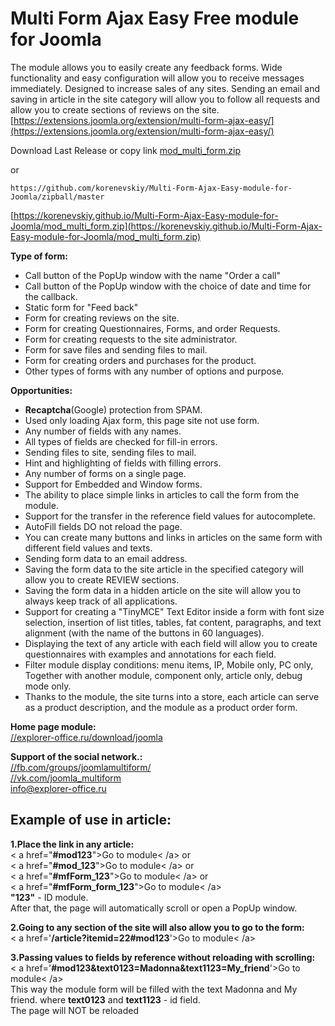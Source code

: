 # Multi Form Ajax Easy Free module for Joomla 

The module allows you to easily create any feedback forms. Wide functionality and easy configuration will allow you to receive messages immediately.
Designed to increase sales of any sites. Sending an email and saving in article in the site category will allow you to follow all requests and allow you to create sections of reviews on the site.  
[https://extensions.joomla.org/extension/multi-form-ajax-easy/](https://extensions.joomla.org/extension/multi-form-ajax-easy/)

Download Last Release or copy link [mod_multi_form.zip](https://github.com/korenevskiy/Multi-Form-Ajax-Easy-module-for-Joomla/zipball/master)


or
```
https://github.com/korenevskiy/Multi-Form-Ajax-Easy-module-for-Joomla/zipball/master
```

[https://korenevskiy.github.io/Multi-Form-Ajax-Easy-module-for-Joomla/mod_multi_form.zip](https://korenevskiy.github.io/Multi-Form-Ajax-Easy-module-for-Joomla/mod_multi_form.zip)

**Type of form:**
- Call button of the PopUp window with the name "Order a call"
- Call button of the PopUp window with the choice of date and time for the callback.
- Static form for "Feed back"
- Form for creating reviews on the site.
- Form for creating Questionnaires, Forms, and order Requests.
- Form for creating requests to the site administrator.
- Form for save files and sending files to mail.
- Form for creating orders and purchases for the product.
- Other types of forms with any number of options and purpose.

**Opportunities:**
- **Recaptcha**(Google) protection from SPAM.
- Used only loading Ajax form, this page site not use form.
- Any number of fields with any names.
- All types of fields are checked for fill-in errors.
- Sending files to site, sending files to mail.
- Hint and highlighting of fields with filling errors.
- Any number of forms on a single page.
- Support for Embedded and Window forms.
- The ability to place simple links in articles to call the form from the module.
- Support for the transfer in the reference field values for autocomplete.
- AutoFill fields DO not reload the page.
- You can create many buttons and links in articles on the same form with different field values and texts.
- Sending form data to an email address.
- Saving the form data to the site article in the specified category will allow you to create REVIEW sections.
- Saving the form data in a hidden article on the site will allow you to always keep track of all applications.
- Support for creating a "TinyMCE" Text Editor inside a form with font size selection, insertion of list titles, tables, fat content, paragraphs, and text alignment (with the name of the buttons in 60 languages).
- Displaying the text of any article with each field will allow you to create questionnaires with examples and annotations for each field.
- Filter module display conditions: menu items, IP, Mobile only, PC only, Together with another module, component only, article only, debug mode only.
- Thanks to the module, the site turns into a store, each article can serve as a product description, and the module as a product order form.

**Home page module:**  
 [//explorer-office.ru/download/joomla](//explorer-office.ru/download/joomla)  

**Support of the social network.:**  
[//fb.com/groups/joomlamultiform/](//fb.com/groups/joomlamultiform/)  
[//vk.com/joomla_multiform](//vk.com/joomla_multiform)  
[info@explorer-office.ru](mailto:info@explorer-office.ru)  

**Example of use in article:**  
----------------
**1.Place the link in any article:**  
< a  href="**#mod123**">Go to module< /a>  or  
< a  href="**#mod_123**">Go to module< /a>  or  
< a  href="**#mfForm_123**">Go to module< /a>  or  
< a  href="**#mfForm_form_123**">Go to module< /a>  
 **"123"** - ID module.  
After that, the page will automatically scroll or open a PopUp window.  

**2.Going to any section of the site will also allow you to go to the form:**  
< a  href='**/article?itemid=22#mod123**'>Go to module< /a>  

**3.Passing values to fields by reference without reloading with scrolling:**  
< a  href='**#mod123&text0123=Madonna&text1123=My_friend**'>Go to module< /a>   
This way the module form will be filled with the text Madonna and My friend. where **text0123** and **text1123** - id field.  
The page will NOT be reloaded 


			
